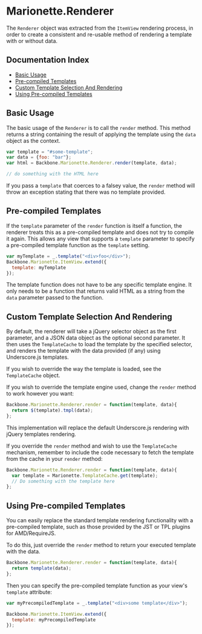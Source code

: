 # Marionette.Renderer

The `Renderer` object was extracted from the `ItemView` rendering
process, in order to create a consistent and re-usable method of
rendering a template with or without data.

## Documentation Index

* [Basic Usage](#basic-usage)
* [Pre-compiled Templates](#pre-compiled-templates)
* [Custom Template Selection And Rendering](#custom-template-selection-and-rendering)
* [Using Pre-compiled Templates](#using-pre-compiled-templates)

## Basic Usage

The basic usage of the `Renderer` is to call the `render` method.
This method returns a string containing the result of applying the
template using the `data` object as the context.

```js
var template = "#some-template";
var data = {foo: "bar"};
var html = Backbone.Marionette.Renderer.render(template, data);

// do something with the HTML here
```

If you pass a `template` that coerces to a falsey value, the
`render` method will throw an exception stating that there was no
template provided.

## Pre-compiled Templates

If the `template` parameter of the `render` function is itself a function,
the renderer treats this as a pre-compiled template and does not try to
compile it again. This allows any view that supports a `template` parameter
to specify a pre-compiled template function as the `template` setting.

```js
var myTemplate = _.template("<div>foo</div>");
Backbone.Marionette.ItemView.extend({
  template: myTemplate
});
```

The template function does not have to be any specific template engine. It
only needs to be a function that returns valid HTML as a string from the
`data` parameter passed to the function.

## Custom Template Selection And Rendering

By default, the renderer will take a jQuery selector object as
the first parameter, and a JSON data object as the optional
second parameter. It then uses the `TemplateCache` to load the
template by the specified selector, and renders the template with
the data provided (if any) using Underscore.js templates.

If you wish to override the way the template is loaded, see
the `TemplateCache` object.

If you wish to override the template engine used, change the
`render` method to work however you want:

```js
Backbone.Marionette.Renderer.render = function(template, data){
  return $(template).tmpl(data);
};
```

This implementation will replace the default Underscore.js
rendering with jQuery templates rendering.

If you override the `render` method and wish to use the
`TemplateCache` mechanism, remember to include the code necessary to
fetch the template from the cache in your `render` method:

```js
Backbone.Marionette.Renderer.render = function(template, data){
  var template = Marionette.TemplateCache.get(template);
  // Do something with the template here
};
```

## Using Pre-compiled Templates

You can easily replace the standard template rendering functionality
with a pre-compiled template, such as those provided by the JST or TPL
plugins for AMD/RequireJS.

To do this, just override the `render` method to return your executed
template with the data.

```js
Backbone.Marionette.Renderer.render = function(template, data){
  return template(data);
};
```

Then you can specify the pre-compiled template function as your view's
`template` attribute:

```js
var myPrecompiledTemplate = _.template("<div>some template</div>");

Backbone.Marionette.ItemView.extend({
  template: myPrecompiledTemplate
});
```
